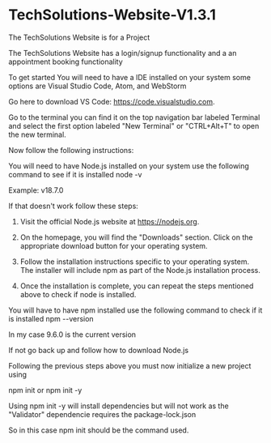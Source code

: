 # TechSolutions-Website-V1.3.1

The TechSolutions Website is for a Project 

The TechSolutions Website has a login/signup functionality and a an appointment booking functionality

To get started
You will need to have a IDE installed on your system some options are Visual Studio Code, Atom, and WebStorm

Go here to download VS Code: https://code.visualstudio.com.

Go to the terminal you can find it on the top navigation bar labeled Terminal and select the first option labeled
"New Terminal" or "CTRL+Alt+T" to open the new terminal.

Now follow the following instructions:

You will need to have Node.js installed on your system use the following command to see if it is installed
node -v

Example:
v18.7.0

If that doesn't work follow these steps:

1. Visit the official Node.js website at https://nodejs.org.

2. On the homepage, you will find the "Downloads" section. Click on the appropriate download button for your operating system.

3. Follow the installation instructions specific to your operating system. The installer will include npm as part of the Node.js installation process.

4. Once the installation is complete, you can repeat the steps mentioned above to check if node is installed.


You will have to have npm installed use the following command to check if it is installed 
npm --version

In my case 9.6.0 is the current version

If not go back up and follow how to download Node.js

Following the previous steps above you must now initialize a new project using

npm init or npm init -y

Using npm init -y will install dependencies but will not work as the "Validator" dependencie requires the package-lock.json

So in this case npm init should be the command used.


